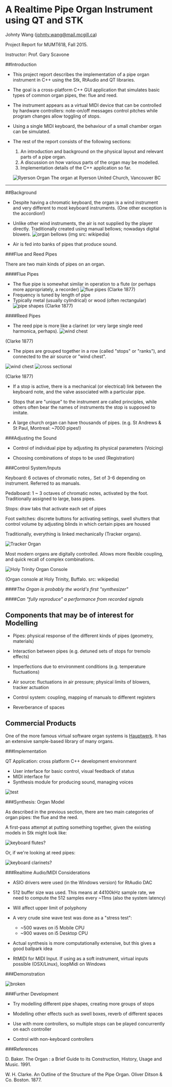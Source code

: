 # A Realtime Pipe Organ Instrument using QT and STK

Johnty Wang (johnty.wang@mail.mcgill.ca)

Project Report for MUMT618, Fall 2015. 

Instructor: Prof. Gary Scavone


##Introduction

* This project report describes the implementation of a pipe organ instrument in C++ using the Stk, RtAudio and QT libraries. 

* The goal is a cross-platform C++ GUI application that simulates basic types of common organ pipes, the: flue and reed.

* The instrument appears as a virtual MIDI device that can be controlled by hardware controllers: note-on/off messages control pitches while program changes allow toggling of stops. 

* Using a single MIDI keyboard, the behaviour of a small chamber organ can be simulated. 

* The rest of the report consists of the following sections: 
	1. An introduction and background on the physical layout and relevant parts of a pipe organ. 
	2. A discussion on how various parts of the organ may be modelled.
	3. Implementation details of the C++ application so far.

	![Ryerson Organ](img/ryerson.jpg)
	The organ at Ryerson United Church, Vancouver BC

---
##Background

* Despite having a chromatic keyboard, the organ is a wind instrument and very different to most keyboard instruments. (One other exception is the accordion!)

* Unlike other wind instruments, the air is not supplied by the player directly. Traditionally created using manual bellows; nowadays digital blowers.
![organ bellows](https://upload.wikimedia.org/wikipedia/commons/d/d7/HalberstadtBurchardiChurchBellows.jpg)
(img src: wikipedia)

* Air is fed into banks of pipes that produce sound.

###Flue and Reed Pipes

There are two main kinds of pipes on an organ.

####Flue Pipes

* The flue pipe is somewhat similar in operation to a flute (or perhaps more appropriately, a recorder)
![flue pipes](https://upload.wikimedia.org/wikipedia/commons/0/01/PSM_V40_D651_Flue_stop_organ_pipes.jpg)
(Clarke 1877)
* Frequency is tuned by length of pipe
* Typically metal (usually cylindrical) or wood (often rectangular)
![pipe shapes](img/pipeshapes.jpg)
(Clarke 1877)

####Reed Pipes
* The reed pipe is more like a clarinet (or very large single reed harmonica, perhaps).
![wind chest](img/reedpipe.jpg)

(Clarke 1877)

* The pipes are grouped together in a row (called "stops" or "ranks"), and connected to the air source or "wind chest".

![wind chest](img/windchests.png)
![cross sectional](img/windchests2.png)

(Clarke 1877)

* If a stop is active, there is a mechanical (or electrical) link between the keyboard note, and the valve associated with a particular pipe.

* Stops that are "unique" to the instrument are called principles, while others often bear the names of instruments the stop is supposed to imitate.

* A large church organ can have thousands of pipes. (e.g. St Andrews & St Paul, Montreal: ~7000 pipes!)

###Adjusting the Sound

* Control of individual pipe by adjusting its physical parameters (Voicing)

* Choosing combinations of stops to be used (Registration)

###Control System/Inputs

Keyboard: 6 octaves of chromatic notes,. Set of 3-6 depending on instrument. Referred to as manuals.

Pedalboard: 1 ~ 3 octaves of chromatic notes, activated by the foot. Traditionally assigned to large, bass pipes.

Stops: draw tabs that activate each set of pipes

Foot switches: discrete buttons for activating settings, swell shutters that control volume by adjusting blinds in which certain pipes are housed

Traditionally, everything is linked mechanically (Tracker organs).

![Tracker Organ](https://upload.wikimedia.org/wikipedia/commons/9/9b/Pipe_organ_tracker_action.jpg)


Most modern organs are digitally controlled. Allows more flexible coupling, and quick recall of complex combinations.

![Holy Trinity Organ Console](https://upload.wikimedia.org/wikipedia/commons/7/74/Organ_Console%2C_Holy_Trinity%2C_Buffalo.jpeg)

(Organ console at Holy Trinity, Buffalo. src: wikipedia)

####*The Organ is probably the world's first "synthesizer"*

####*Can "fully reproduce" a performance from recorded signals*

## Components that may be of interest for Modelling

* Pipes: physical response of the different kinds of pipes (geometry, materials)

* Interaction between pipes (e.g. detuned sets of stops for tremolo effects)

* Imperfections due to environment conditions (e.g. temperature fluctuations)
 
* Air source: fluctuations in air pressure; physical limits of blowers, tracker actuation

* Control system: coupling, mapping of manuals to different registers

* Reverberance of spaces

## Commercial Products

One of the more famous virtual software organ systems is [Hauptwerk](https://www.hauptwerk.com/learn-more/overview/). It has an extensive sample-based library of many organs.


###Implementation

QT Application: cross platform C++ development environment

* User interface for basic control, visual feedback of status
* MIDI interface for 
* Synthesis module for producing sound, managing voices

![test ](img/system.png)

###Synthesis: Organ Model

As described in the previous section, there are two main categories of organ pipes: the flue and the reed.

A first-pass attempt at putting something together, given the existing models in Stk might look like:

![keyboard flutes?](img/keyboard-flutes.png)

Or, if we're looking at reed pipes:

![keyboard clarinets?](img/keyboard-clarinet.png)



###Realtime Audio/MIDI Considerations

* ASIO drivers were used (in the Windows version) for RtAudio DAC

* 512 buffer size was used. This means at 44100kHz sample rate, we need to compute the 512 samples every ~11ms (also the system latency)

* Will affect upper limit of polyphony

* A very crude sine wave test was done as a "stress test":
	* ~500 waves on i5 Mobile CPU
	* ~900 waves on i5 Desktop CPU

* Actual synthesis is more computationally extensive, but this gives a good ballpark idea

* RtMIDI for MIDI Input. If using as a soft instrument, virtual inputs possible (OSX/Linux), loopMidi on Windows

###Demonstration

![broken](https://davidcmoisan.files.wordpress.com/2011/09/clippy-bluescreen-copy_thumb.png?w=662&h=529)

###Further Development

* Try modelling different pipe shapes, creating more groups of stops

* Modelling other effects such as swell boxes, reverb of different spaces

* Use with more controllers, so multiple stops can be played concurrently on each controller

* Control with non-keyboard controllers

###References

D. Baker. The Organ : a Brief Guide to its Construction, History, Usage and Music. 1991.

W. H. Clarke. An Outline of the Structure of the Pipe Organ. Oliver Ditson & Co. Boston. 1877.

